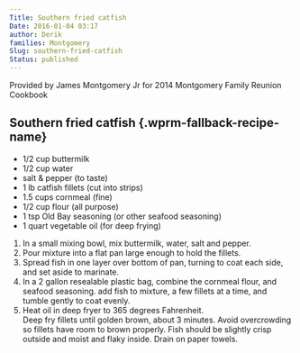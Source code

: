 ```yaml
---
Title: Southern fried catfish
Date: 2016-01-04 03:17
author: Derik
families: Montgomery
Slug: southern-fried-catfish
Status: published
---
```


Provided by James Montgomery Jr for 2014 Montgomery Family Reunion Cookbook <!--WPRM Recipe 160-->

<div class="wprm-fallback-recipe">

Southern fried catfish {.wprm-fallback-recipe-name}
----------------------

<div class="wprm-fallback-recipe-ingredients">

-   1/2 cup buttermilk
-   1/2 cup water
-   salt & pepper (to taste)
-   1 lb catfish fillets (cut into strips)
-   1.5 cups cornmeal (fine)
-   1/2 cup flour (all purpose)
-   1 tsp Old Bay seasoning (or other seafood seasoning)
-   1 quart vegetable oil (for deep frying)

</div>

<div class="wprm-fallback-recipe-instructions">

1.  In a small mixing bowl, mix buttermilk, water, salt and pepper.
2.  Pour mixture into a flat pan large enough to hold the fillets.
3.  Spread fish in one layer over bottom of pan, turning to coat each side, and set aside to marinate.
4.  In a 2 gallon resealable plastic bag, combine the cornmeal flour, and seafood seasoning. add fish to mixture, a few fillets at a time, and tumble gently to coat evenly.
5.  Heat oil in deep fryer to 365 degrees Fahrenheit.  
    Deep fry fillets until golden brown, about 3 minutes. Avoid overcrowding so fillets have room to brown properly. Fish should be slightly crisp outside and moist and flaky inside. Drain on paper towels.

</div>

<div class="wprm-fallback-recipe-notes">

</div>

</div>

<!--End WPRM Recipe-->
